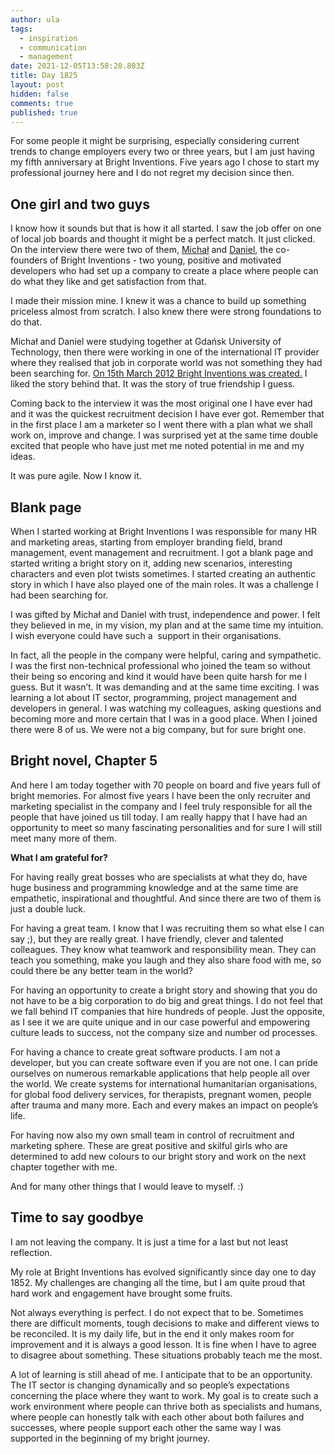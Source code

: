 ```yaml
---
author: ula
tags:
  - inspiration
  - communication
  - management
date: 2021-12-05T13:58:28.803Z
title: Day 1825
layout: post
hidden: false
comments: true
published: true
---
```

For some people it might be surprising, especially considering current trends to change employers every two or three years, but I am just having my fifth anniversary at Bright Inventions. Five years ago I chose to start my professional journey here and I do not regret my decision since then. 

## **One girl and two guys** 

I know how it sounds but that is how it all started. I saw the job offer on one of local job boards and thought it might be a perfect match. It just clicked. On the interview there were two of them, [Michał](https://brightinventions.pl/about-us/michal/) and [Daniel](https://brightinventions.pl/about-us/daniel/), the co-founders of Bright Inventions - two young, positive and motivated developers who had set up a company to create a place where people can do what they like and get satisfaction from that. 

I made their mission mine. I knew it was a chance to build up something priceless almost from scratch. I also knew there were strong foundations to do that. 

Michał and Daniel were studying together at Gdańsk University of Technology, then there were working in one of the international IT provider where they realised that job in corporate world was not something they had been searching for. [On 15th March 2012 Bright Inventions was created.](https://brightinventions.pl/about-us/story/) I liked the story behind that. It was the story of true friendship I guess.



Coming back to the interview it was the most original one I have ever had and it was the quickest recruitment decision I have ever got. Remember that in the first place I am a marketer so I went there with a plan what we shall work on, improve and change. I was surprised yet at the same time double excited that people who have just met me noted potential in me and my ideas. 

It was pure agile. Now I know it. 

## **Blank page** 

When I started working at Bright Inventions I was responsible for many HR and marketing areas, starting from employer branding field, brand management, event management and recruitment. I got a blank page and started writing a bright story on it, adding new scenarios, interesting characters and even plot twists sometimes. I started creating an authentic story in which I have also played one of the main roles. It was a challenge I had been searching for. 

I was gifted by Michał and Daniel with trust, independence and power. I felt they believed in me, in my vision, my plan and at the same time my intuition. I wish everyone could have such a  support in their organisations. 

In fact, all the people in the company were helpful, caring and sympathetic. I was the first non-technical professional who joined the team so without their being so encoring and kind it would have been quite harsh for me I guess. But it wasn’t. It was demanding and at the same time exciting. I was learning a lot about IT sector, programming, project management and developers in general. I was watching my colleagues, asking questions and becoming more and more certain that I was in a good place. When I joined there were 8 of us. We were not a big company, but for sure bright one.

## **Bright novel, Chapter 5** 

And here I am today together with 70 people on board and five years full of bright memories. For almost five years I have been the only recruiter and marketing specialist in the company and I feel truly responsible for all the people that have joined us till today. I am really happy that I have had an opportunity to meet so many fascinating personalities and for sure I will still meet many more of them. 

**What I am grateful for?**

For having really great bosses who are specialists at what they do, have huge business and programming knowledge and at the same time are empathetic, inspirational and thoughtful. And since there are two of them is just a double luck. 

For having a great team. I know that I was recruiting them so what else I can say ;), but they are really great. I have friendly, clever and talented colleagues. They know what teamwork and responsibility mean. They can teach you something, make you laugh and they also share food with me, so could there be any better team in the world? 

For having an opportunity to create a bright story and showing that you do not have to be a big corporation to do big and great things. I do not feel that we fall behind IT companies that hire hundreds of people. Just the opposite, as I see it we are quite unique and in our case powerful and empowering culture leads to success, not the company size and number od processes.

For having a chance to create great software products. I am not a developer, but you can create software even if you are not one. I can pride ourselves on numerous remarkable applications that help people all over the world. We create systems for international humanitarian organisations, for global food delivery services, for therapists, pregnant women, people after trauma and many more. Each and every makes an impact on people’s life. 

For having now also my own small team in control of recruitment and marketing sphere. These are great positive and skilful girls who are determined to add new colours to our bright story and work on the next chapter together with me. 

And for many other things that I would leave to myself. :) 

## **Time to say goodbye** 

I am not leaving the company. It is just a time for a last but not least reflection. 

My role at Bright Inventions has evolved significantly since day one to day 1852. My challenges are changing all the time, but I am quite proud that hard work and engagement have brought some fruits. 

Not always everything is perfect. I do not expect that to be. Sometimes there are difficult moments, tough decisions to make and different views to be reconciled. It is my daily life, but in the end it only makes room for improvement and it is always a good lesson. It is fine when I have to agree to disagree about something. These situations probably teach me the most.

A lot of learning is still ahead of me. I anticipate that to be an opportunity. The IT sector is changing dynamically and so people’s expectations concerning the place where they want to work. My goal is to create such a work environment where people can thrive both as specialists and humans, where people can honestly talk with each other about both failures and successes, where people support each other the same way I was supported in the beginning of my bright journey.